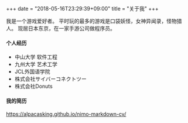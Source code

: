 +++
date = "2018-05-16T23:29:39+09:00"
title = "关于我"
+++

我是一个游戏爱好者。
平时玩的最多的游戏是口袋妖怪，女神异闻录，怪物猎人。
现居日本东京，在一家手游公司做程序员。

#### 个人经历

* 中山大学 软件工程
* 九州大学 艺术工学
* JCL外国语学院
* 株式会社サイバーコネクトツー
* 株式会社Donuts

#### 我的简历
https://alpacasking.github.io/nimo-markdown-cv/